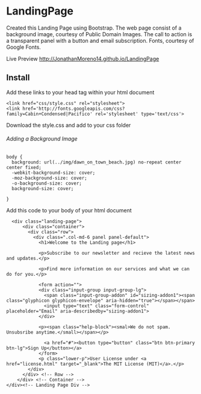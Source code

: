 # LandingPage

Created this Landing Page using Bootstrap. The web page consist of a background image, courtesy of Public Domain Images. The call to action is a transparent panel with a button and email subscription. Fonts, courtesy of Google Fonts. 

Live Preview
http://JonathanMoreno14.github.io/LandingPage

## Install

Add these links to your head tag within your html document
```
<link href="css/style.css" rel="stylesheet">
<link href='http://fonts.googleapis.com/css?family=Cabin+Condensed|Pacifico' rel='stylesheet' type='text/css'>
```
Download the style.css and add to your css folder

###### Adding a Background Image
```
body {
  background: url(../img/dawn_on_town_beach.jpg) no-repeat center center fixed;
  -webkit-background-size: cover;
  -moz-background-size: cover;
  -o-background-size: cover;
  background-size: cover;

}

```

Add this code to your body of your html document
```
  <div class="landing-page">
      <div class="container">
        <div class="row">
          <div class=".col-md-6 panel panel-default">
            <h1>Welcome to the Landing page</h1>

            <p>Subscribe to our newsletter and recieve the latest news and updates.</p>

            <p>Find more information on our services and what we can do for you.</p>

            <form action="">
            <div class="input-group input-group-lg">
              <span class="input-group-addon" id="sizing-addon1"><span class="glyphicon glyphicon-envelope" aria-hidden="true"></span></span>
              <input type="text" class="form-control" placeholder="Email" aria-describedby="sizing-addon1">
            </div>

            <p><span class="help-block"><smal>We do not spam. Unsubsribe anytime.</small></span></p>

              <a href="#"><button type="button" class="btn btn-primary btn-lg">Sign Up</button></a>
            </form>
            <p class="lower-p">User License under <a href="license.html" target="_blank">The MIT License (MIT)</a>.</p>
        </div>
      </div> <!-- Row -->
    </div> <!-- Container -->
</div><!-- Landing Page Div -->

```

